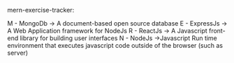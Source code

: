 mern-exercise-tracker:

M - MongoDb -> A document-based open source database
E - ExpressJs -> A Web Application framework for NodeJs
R - ReactJs -> A Javascript front-end library for building user interfaces
N - NodeJs ->Javascript Run time environment that executes javascript code outside of the browser (such as server)
